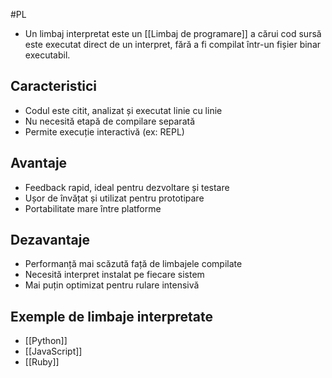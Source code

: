 #PL
- Un limbaj interpretat este un [[Limbaj de programare]] a cărui cod sursă este executat direct de un interpret, fără a fi compilat într-un fișier binar executabil.

## Caracteristici

- Codul este citit, analizat și executat linie cu linie
- Nu necesită etapă de compilare separată
- Permite execuție interactivă (ex: REPL)

## Avantaje

- Feedback rapid, ideal pentru dezvoltare și testare
- Ușor de învățat și utilizat pentru prototipare
- Portabilitate mare între platforme

## Dezavantaje

- Performanță mai scăzută față de limbajele compilate
- Necesită interpret instalat pe fiecare sistem
- Mai puțin optimizat pentru rulare intensivă

## Exemple de limbaje interpretate

- [[Python]]  
- [[JavaScript]] 
- [[Ruby]]  
